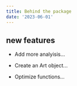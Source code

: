 ```yaml
---
title: Behind the package
date: '2023-06-01'
---
```

## new features

- Add more analyisis...

- Create an Art object...

- Optimize functions...
